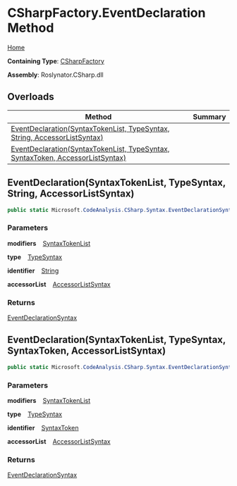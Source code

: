 # CSharpFactory\.EventDeclaration Method

[Home](../../../../README.md)

**Containing Type**: [CSharpFactory](../README.md)

**Assembly**: Roslynator\.CSharp\.dll

## Overloads

| Method | Summary |
| ------ | ------- |
| [EventDeclaration(SyntaxTokenList, TypeSyntax, String, AccessorListSyntax)](#3484208712) | |
| [EventDeclaration(SyntaxTokenList, TypeSyntax, SyntaxToken, AccessorListSyntax)](#3312331935) | |

<a id="3484208712"></a>

## EventDeclaration\(SyntaxTokenList, TypeSyntax, String, AccessorListSyntax\) 

```csharp
public static Microsoft.CodeAnalysis.CSharp.Syntax.EventDeclarationSyntax EventDeclaration(Microsoft.CodeAnalysis.SyntaxTokenList modifiers, Microsoft.CodeAnalysis.CSharp.Syntax.TypeSyntax type, string identifier, Microsoft.CodeAnalysis.CSharp.Syntax.AccessorListSyntax accessorList)
```

### Parameters

**modifiers** &ensp; [SyntaxTokenList](https://docs.microsoft.com/en-us/dotnet/api/microsoft.codeanalysis.syntaxtokenlist)

**type** &ensp; [TypeSyntax](https://docs.microsoft.com/en-us/dotnet/api/microsoft.codeanalysis.csharp.syntax.typesyntax)

**identifier** &ensp; [String](https://docs.microsoft.com/en-us/dotnet/api/system.string)

**accessorList** &ensp; [AccessorListSyntax](https://docs.microsoft.com/en-us/dotnet/api/microsoft.codeanalysis.csharp.syntax.accessorlistsyntax)

### Returns

[EventDeclarationSyntax](https://docs.microsoft.com/en-us/dotnet/api/microsoft.codeanalysis.csharp.syntax.eventdeclarationsyntax)

<a id="3312331935"></a>

## EventDeclaration\(SyntaxTokenList, TypeSyntax, SyntaxToken, AccessorListSyntax\) 

```csharp
public static Microsoft.CodeAnalysis.CSharp.Syntax.EventDeclarationSyntax EventDeclaration(Microsoft.CodeAnalysis.SyntaxTokenList modifiers, Microsoft.CodeAnalysis.CSharp.Syntax.TypeSyntax type, Microsoft.CodeAnalysis.SyntaxToken identifier, Microsoft.CodeAnalysis.CSharp.Syntax.AccessorListSyntax accessorList)
```

### Parameters

**modifiers** &ensp; [SyntaxTokenList](https://docs.microsoft.com/en-us/dotnet/api/microsoft.codeanalysis.syntaxtokenlist)

**type** &ensp; [TypeSyntax](https://docs.microsoft.com/en-us/dotnet/api/microsoft.codeanalysis.csharp.syntax.typesyntax)

**identifier** &ensp; [SyntaxToken](https://docs.microsoft.com/en-us/dotnet/api/microsoft.codeanalysis.syntaxtoken)

**accessorList** &ensp; [AccessorListSyntax](https://docs.microsoft.com/en-us/dotnet/api/microsoft.codeanalysis.csharp.syntax.accessorlistsyntax)

### Returns

[EventDeclarationSyntax](https://docs.microsoft.com/en-us/dotnet/api/microsoft.codeanalysis.csharp.syntax.eventdeclarationsyntax)

